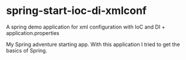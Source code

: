# spring-start-ioc-di-xmlconf
A spring demo application for xml configuration with IoC and DI + application.properties

My Spring adventure starting app. 
With this application I tried to get the basics of Spring.
